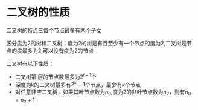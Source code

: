 # 二叉树的性质

二叉树的特点三每个节点最多有两个子女

区分度为2的树和二叉树：度为2的树是有且至少有一个节点的度为2,二叉树是节点的度最多为2,可以没有度为2的节点

二叉树有以下性质：

- 二叉树第i层的节点数最多为$2^{i-1}$个
- 深度为k的二叉树最多有$2^k-1$个节点，最少有$k$个节点
- 对任意非空二叉树，如果其叶节点数为$n_0$,度为2的非叶节点数为$n_2$，则有$n_0=n_2+1$